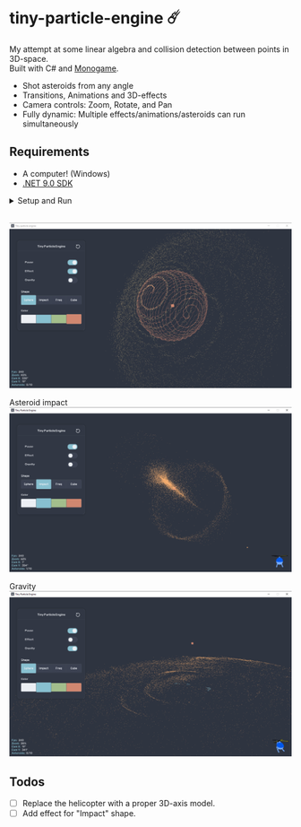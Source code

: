 
# tiny-particle-engine ☄️

My attempt at some linear algebra and collision detection between points in 3D-space.   
Built with C# and [Monogame](https://monogame.net/).  

* Shot asteroids from any angle
* Transitions, Animations and 3D-effects
* Camera controls: Zoom, Rotate, and Pan
* Fully dynamic: Multiple effects/animations/asteroids can run simultaneously

## Requirements
* A computer! (Windows)
* [.NET 9.0 SDK](https://dotnet.microsoft.com/en-us/download/dotnet)    
  
<details>
<summary>Setup and Run</summary>  

```
git clone https://github.com/Peppson/tiny-particle-engine.git &&
cd tiny-particle-engine/src &&
dotnet run -c Release
```

</details>    
&nbsp;  

![Random state](./Images/RandomStateNew.png)  

Asteroid impact
![Asteroid impact](./Images/AsteroidImpact.png)

Gravity
![Gravity](./Images/Gravity.png) 


## Todos
- [ ] Replace the helicopter with a proper 3D-axis model.
- [ ] Add effect for "Impact" shape.
&nbsp;